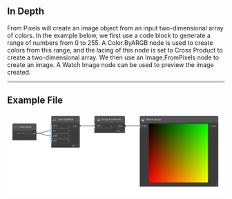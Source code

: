 ## In Depth
From Pixels will create an image object from an input two-dimensional array of colors. In the example below, we first use a code block to generate a range of numbers from 0 to 255. A Color.ByARGB node is used to create colors from this range, and the lacing of this node is set to Cross Product to create a two-dimensional array. We then use an Image.FromPixels node to create an image. A Watch Image node can be used to preview the image created.
___
## Example File

![FromPixels (colors)](./DSCore.IO.Image.FromPixels(colors)_img.jpg)

